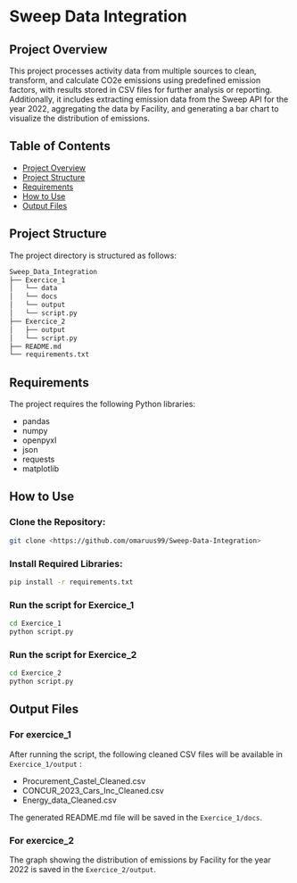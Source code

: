 # Sweep Data Integration

## Project Overview
This project processes activity data from multiple sources to clean, transform, and calculate CO2e emissions using predefined emission factors, with results stored in CSV files for further analysis or reporting. Additionally, it includes extracting emission data from the Sweep API for the year 2022, aggregating the data by Facility, and generating a bar chart to visualize the distribution of emissions.

## Table of Contents
- [Project Overview](#project-overview)
- [Project Structure](#project-structure)
- [Requirements](#requirements)
- [How to Use](#how-to-use)
- [Output Files](#output-files)


## Project Structure
The project directory is structured as follows:

```bash
Sweep_Data_Integration
├── Exercice_1
│   └── data
│   └── docs
│   └── output
│   └── script.py
├── Exercice_2
│   ├── output
│   └── script.py
├── README.md
└── requirements.txt
```

## Requirements

The project requires the following Python libraries:

- pandas
- numpy
- openpyxl
- json
- requests
- matplotlib

## How to Use

### Clone the Repository:

```bash
git clone <https://github.com/omaruus99/Sweep-Data-Integration>
```
### Install Required Libraries:
```bash
pip install -r requirements.txt
```

### Run the script for Exercice_1
```bash
cd Exercice_1 
python script.py
```

### Run the script for Exercice_2
```bash
cd Exercice_2 
python script.py
```


## Output Files
### For exercice_1
After running the script, the following cleaned CSV files will be available in `Exercice_1/output` :

- Procurement_Castel_Cleaned.csv
- CONCUR_2023_Cars_Inc_Cleaned.csv
- Energy_data_Cleaned.csv

The generated README.md file will be saved in the `Exercice_1/docs`.

### For exercice_2
The graph showing the distribution of emissions by Facility for the year 2022 is saved in the `Exercice_2/output`.
